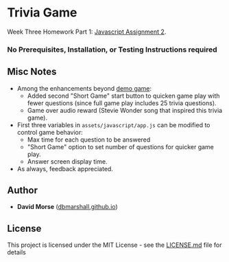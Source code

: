 # Trivia Game

Week Three Homework Part 1: [Javascript Assignment 2](http://ucb.bootcampcontent.com/UCB-Coding-Bootcamp/09-11-2017-UCB-Class-Repository-FSF-FT/blob/master/03-week/homework/part-1/homework-instructions.md).

### No Prerequisites, Installation, or Testing Instructions required

## Misc Notes

* Among the enhancements beyond [demo game](http://ucb.bootcampcontent.com/UCB-Coding-Bootcamp/09-11-2017-UCB-Class-Repository-FSF-FT/raw/master/03-week/homework/part-1/advanced-trivia-demo.mov):
  * Added second "Short Game" start button to quicken game play with fewer questions (since full game play includes 25 trivia questions).
  * Game over audio reward (Stevie Wonder song that inspired this trivia game).
* First three variables in `assets/javascript/app.js` can be modified to control game behavior:
  * Max time for each question to be answered
  * "Short Game" option to set number of questions for quicker game play. 
  * Answer screen display time.
* As always, feedback appreciated. 

## Author

* **David Morse** ([dbmarshall.github.io](https://dbmarshall.github.io))

## License

This project is licensed under the MIT License - see the [LICENSE.md](LICENSE.md) file for details

